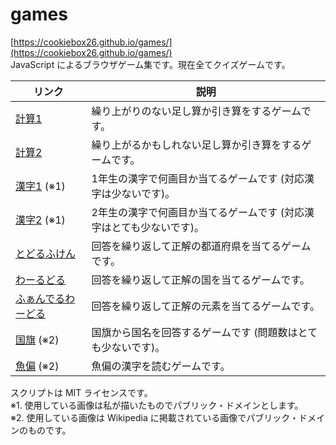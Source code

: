 # games

[https://cookiebox26.github.io/games/](https://cookiebox26.github.io/games/)  
JavaScript によるブラウザゲーム集です。現在全てクイズゲームです。  

| リンク | 説明 |
| ---- | ---- |
| [計算1](keisan/keisan.html) | 繰り上がりのない足し算か引き算をするゲームです。|
| [計算2](keisan/keisan2.html) | 繰り上がるかもしれない足し算か引き算をするゲームです。|
| [漢字1](kanji/index.html) (※1) | 1年生の漢字で何画目か当てるゲームです (対応漢字は少ないです)。|
| [漢字2](kanji2/index.html) (※1) | 2年生の漢字で何画目か当てるゲームです (対応漢字はとても少ないです)。|
| [とどるふけん](todlefukens/todlefuken.html) | 回答を繰り返して正解の都道府県を当てるゲームです。|
| [わーるどる](todlefukens/worldle.html) | 回答を繰り返して正解の国を当てるゲームです。|
| [ふぁんでるわーどる](todlefukens/vanderwardle.html) | 回答を繰り返して正解の元素を当てるゲームです。|
| [国旗](flags/index.html) (※2) | 国旗から国名を回答するゲームです (問題数はとても少ないです)。|
| [魚偏](fish/index.html) (※2) | 魚偏の漢字を読むゲームです。|

スクリプトは MIT ライセンスです。  
※1. 使用している画像は私が描いたものでパブリック・ドメインとします。  
※2. 使用している画像は Wikipedia に掲載されている画像でパブリック・ドメインのものです。
